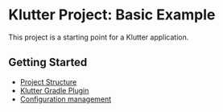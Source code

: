 # Klutter Project: Basic Example

This project is a starting point for a Klutter application.


## Getting Started

- [Project Structure](../../docs/doc_project_structure.md)
- [Klutter Gradle Plugin](../../docs/doc_gradle_plugin.md)  
- [Configuration management](../../docs/doc_configuration_management.md)


